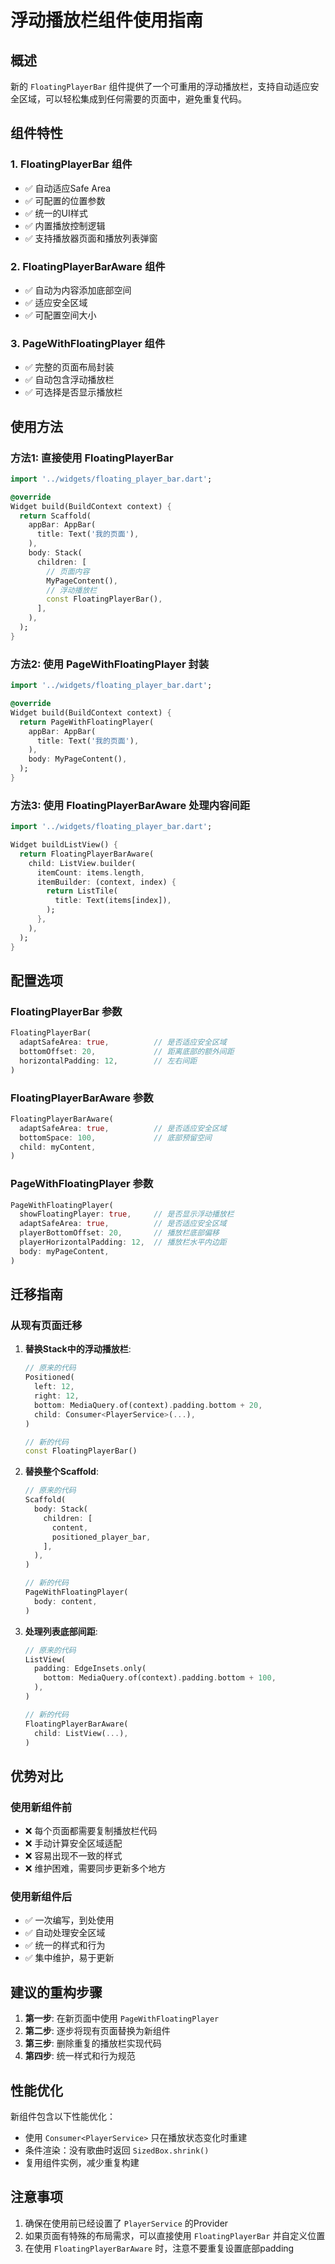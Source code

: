 # 浮动播放栏组件使用指南

## 概述

新的 `FloatingPlayerBar` 组件提供了一个可重用的浮动播放栏，支持自动适应安全区域，可以轻松集成到任何需要的页面中，避免重复代码。

## 组件特性

### 1. FloatingPlayerBar 组件
- ✅ 自动适应Safe Area
- ✅ 可配置的位置参数
- ✅ 统一的UI样式
- ✅ 内置播放控制逻辑
- ✅ 支持播放器页面和播放列表弹窗

### 2. FloatingPlayerBarAware 组件
- ✅ 自动为内容添加底部空间
- ✅ 适应安全区域
- ✅ 可配置空间大小

### 3. PageWithFloatingPlayer 组件
- ✅ 完整的页面布局封装
- ✅ 自动包含浮动播放栏
- ✅ 可选择是否显示播放栏

## 使用方法

### 方法1: 直接使用 FloatingPlayerBar

```dart
import '../widgets/floating_player_bar.dart';

@override
Widget build(BuildContext context) {
  return Scaffold(
    appBar: AppBar(
      title: Text('我的页面'),
    ),
    body: Stack(
      children: [
        // 页面内容
        MyPageContent(),
        // 浮动播放栏
        const FloatingPlayerBar(),
      ],
    ),
  );
}
```

### 方法2: 使用 PageWithFloatingPlayer 封装

```dart
import '../widgets/floating_player_bar.dart';

@override
Widget build(BuildContext context) {
  return PageWithFloatingPlayer(
    appBar: AppBar(
      title: Text('我的页面'),
    ),
    body: MyPageContent(),
  );
}
```

### 方法3: 使用 FloatingPlayerBarAware 处理内容间距

```dart
import '../widgets/floating_player_bar.dart';

Widget buildListView() {
  return FloatingPlayerBarAware(
    child: ListView.builder(
      itemCount: items.length,
      itemBuilder: (context, index) {
        return ListTile(
          title: Text(items[index]),
        );
      },
    ),
  );
}
```

## 配置选项

### FloatingPlayerBar 参数

```dart
FloatingPlayerBar(
  adaptSafeArea: true,          // 是否适应安全区域
  bottomOffset: 20,             // 距离底部的额外间距
  horizontalPadding: 12,        // 左右间距
)
```

### FloatingPlayerBarAware 参数

```dart
FloatingPlayerBarAware(
  adaptSafeArea: true,          // 是否适应安全区域
  bottomSpace: 100,             // 底部预留空间
  child: myContent,
)
```

### PageWithFloatingPlayer 参数

```dart
PageWithFloatingPlayer(
  showFloatingPlayer: true,     // 是否显示浮动播放栏
  adaptSafeArea: true,          // 是否适应安全区域
  playerBottomOffset: 20,       // 播放栏底部偏移
  playerHorizontalPadding: 12,  // 播放栏水平内边距
  body: myPageContent,
)
```

## 迁移指南

### 从现有页面迁移

1. **替换Stack中的浮动播放栏**:
   ```dart
   // 原来的代码
   Positioned(
     left: 12,
     right: 12,
     bottom: MediaQuery.of(context).padding.bottom + 20,
     child: Consumer<PlayerService>(...),
   )
   
   // 新的代码
   const FloatingPlayerBar()
   ```

2. **替换整个Scaffold**:
   ```dart
   // 原来的代码
   Scaffold(
     body: Stack(
       children: [
         content,
         positioned_player_bar,
       ],
     ),
   )
   
   // 新的代码
   PageWithFloatingPlayer(
     body: content,
   )
   ```

3. **处理列表底部间距**:
   ```dart
   // 原来的代码
   ListView(
     padding: EdgeInsets.only(
       bottom: MediaQuery.of(context).padding.bottom + 100,
     ),
   )
   
   // 新的代码
   FloatingPlayerBarAware(
     child: ListView(...),
   )
   ```

## 优势对比

### 使用新组件前
- ❌ 每个页面都需要复制播放栏代码
- ❌ 手动计算安全区域适配
- ❌ 容易出现不一致的样式
- ❌ 维护困难，需要同步更新多个地方

### 使用新组件后
- ✅ 一次编写，到处使用
- ✅ 自动处理安全区域
- ✅ 统一的样式和行为
- ✅ 集中维护，易于更新

## 建议的重构步骤

1. **第一步**: 在新页面中使用 `PageWithFloatingPlayer`
2. **第二步**: 逐步将现有页面替换为新组件
3. **第三步**: 删除重复的播放栏实现代码
4. **第四步**: 统一样式和行为规范

## 性能优化

新组件包含以下性能优化：
- 使用 `Consumer<PlayerService>` 只在播放状态变化时重建
- 条件渲染：没有歌曲时返回 `SizedBox.shrink()`
- 复用组件实例，减少重复构建

## 注意事项

1. 确保在使用前已经设置了 `PlayerService` 的Provider
2. 如果页面有特殊的布局需求，可以直接使用 `FloatingPlayerBar` 并自定义位置
3. 在使用 `FloatingPlayerBarAware` 时，注意不要重复设置底部padding
